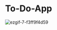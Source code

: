 # To-Do-App
![ezgif-7-f3ff9f4d59](https://user-images.githubusercontent.com/91630780/154632291-aacb6ffd-a085-4bf7-8c41-d39bc1862d8e.gif)
